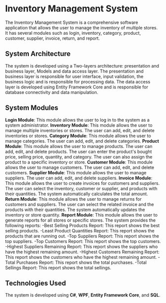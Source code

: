 # Inventory Management System

The Inventory Management System is a comprehensive software application that allows the user to manage the inventory of multiple stores. It has several modules such as login, inventory, category, product, customer, supplier, invoice, return, and report.

## System Architecture

The system is developed using a Two-layers architecture: presentation and business layer, Models and data access layer. The presentation and business layer is responsible for user interface, input validation, the business logic and is responsible for processing data. The data access layer is developed using Entity Framework Core and is responsible for database connectivity and data manipulation.

## System Modules

**Login Module**: This module allows the user to log in to the system as a system administrator.
**Inventory Module**: This module allows the user to manage multiple inventories or stores. The user can add, edit, and delete inventories or stores.
**Category Module**: This module allows the user to manage categories. The user can add, edit, and delete categories.
**Product Module**: This module allows the user to manage products. The user can add, edit, and delete products. The user can enter the product's bought price, selling price, quantity, and category. The user can also assign the product to a specific inventory or store.
**Customer Module**: This module allows the user to manage customers. The user can add, edit, and delete customers.
**Supplier Module**: This module allows the user to manage suppliers. The user can add, edit, and delete suppliers.
**Invoice Module**: This module allows the user to create invoices for customers and suppliers. The user can select the inventory, customer or supplier, and products with their quantities. The system automatically calculates the total amount.
**Return Module**: This module allows the user to manage returns for customers and suppliers. The user can select the related invoice and the products with their quantities. The system automatically updates the inventory or store quantity.
**Report Module**: This module allows the user to generate reports for all stores or specific stores. The system provides the following reports:
-Best Selling Products Report: This report shows the best selling products.
-Least Product Quantities Report: This report shows the products that are running out.
-Top Suppliers Report: This report shows the top suppliers.
-Top Customers Report: This report shows the top customers.
-Highest Suppliers Remaining Report: This report shows the suppliers who have the highest remaining amount.
-Highest Customers Remaining Report: This report shows the customers who have the highest remaining amount.
-Total Purchases Report: This report shows the total purchases.
-Total Sellings Report: This report shows the total sellings.

## Technologies Used

The system is developed using **C#**, **WPF**, **Entity Framework Core**, and **SQL**.
